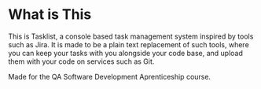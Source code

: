 # What is This
This is Tasklist, a console based task management system inspired by tools such as Jira. It is made to be a plain text replacement of such tools, where you can keep your tasks with you alongside your code base, and upload them with your code on services such as Git.

Made for the QA Software Development Aprenticeship course.
